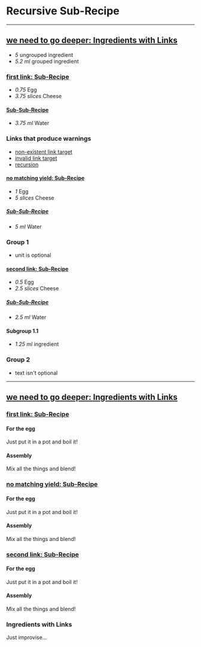 # Recursive Sub-Recipe

---

## [we need to go deeper: Ingredients with Links](./input.md)

- *5* ungrouped ingredient
- *5.2 ml* grouped ingredient

### [first link: Sub-Recipe](./input_subrecipe.md)

- *0.75* Egg
- *3.75 slices* Cheese

#### [Sub-Sub-Recipe](./input_subsubrecipe.md)

- *3.75 ml* Water

### Links that produce warnings

- [non-existent link target](./does_not_exists.md)
- [invalid link target](./not_a_recipemd_file.md)
- [recursion](./input_recursion.md)

#### [no matching yield: Sub-Recipe](./input_subrecipe.md)

- *1* Egg
- *5 slices* Cheese

##### [Sub-Sub-Recipe](./input_subsubrecipe.md)

- *5 ml* Water

### Group 1

- unit is optional

#### [second link: Sub-Recipe](./input_subrecipe.md)

- *0.5* Egg
- *2.5 slices* Cheese

##### [Sub-Sub-Recipe](./input_subsubrecipe.md)

- *2.5 ml* Water

#### Subgroup 1.1

- *1.25 ml* ingredient

### Group 2

- text isn't optional

---

## [we need to go deeper: Ingredients with Links](./input.md)

### [first link: Sub-Recipe](./input_subrecipe.md)

#### For the egg

Just put it in a pot and boil it!

#### Assembly

Mix all the things and blend!

### [no matching yield: Sub-Recipe](./input_subrecipe.md)

#### For the egg

Just put it in a pot and boil it!

#### Assembly

Mix all the things and blend!

### [second link: Sub-Recipe](./input_subrecipe.md)

#### For the egg

Just put it in a pot and boil it!

#### Assembly

Mix all the things and blend!

### Ingredients with Links

Just improvise…